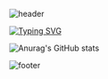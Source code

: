 

![header](https://capsule-render.vercel.app/api?type=waving&color=timeGradient&text=&animation=twinkling&height=80)

[![Typing SVG](https://readme-typing-svg.demolab.com?font=Alkatra&weight=500&size=45&duration=4000&pause=3&color=timeGradient&center=false&vCenter=false&multiline=true&repeat=true&width=1000&height=100&lines=Welcome+to+Seonghun's+GitHub!👋)](https://git.io/typing-svg)





![Anurag's GitHub stats](https://github-readme-stats.vercel.app/api?username=zoseonghun&show_icons=true&theme=vision-friendly-dark)


![footer](https://capsule-render.vercel.app/api?type=waving&color=timeGradient&height=80&section=footer)


<!--
**zoseonghun/zoseonghun** is a ✨ _special_ ✨ repository because its `README.md` (this file) appears on your GitHub profile.

Here are some ideas to get you started:

- 🔭 I’m currently working on ...
- 🌱 I’m currently learning ...
- 👯 I’m looking to collaborate on ...
- 🤔 I’m looking for help with ...
- 💬 Ask me about ...
- 📫 How to reach me: ...
- 😄 Pronouns: ...
- ⚡ Fun fact: ...
-->
